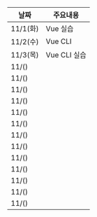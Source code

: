 |날짜|주요내용|
|------|---|
|11/1(화)|Vue 실습|
|11/2(수)|Vue CLI|
|11/3(목)|Vue CLI 실습|
|11/()||
|11/()||
|11/()||
|11/()||
|11/()||
|11/()||
|11/()||
|11/()||
|11/()||
|11/()||
|11/()||
|11/()||
|11/()||